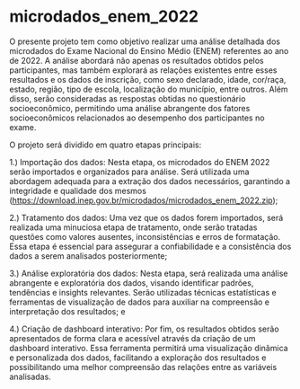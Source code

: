 # microdados_enem_2022
O presente projeto tem como objetivo realizar uma análise detalhada dos microdados do Exame Nacional do Ensino Médio (ENEM) referentes ao ano de 2022. A análise abordará não apenas os resultados obtidos pelos participantes, mas também explorará as relações existentes entre esses resultados e os dados de inscrição, como sexo declarado, idade, cor/raça, estado, região, tipo de escola, localização do município, entre outros. Além disso, serão consideradas as respostas obtidas no questionário socioeconômico, permitindo uma análise abrangente dos fatores socioeconômicos relacionados ao desempenho dos participantes no exame.

O projeto será dividido em quatro etapas principais:

1.) Importação dos dados: Nesta etapa, os microdados do ENEM 2022 serão importados e organizados para análise. Será utilizada uma abordagem adequada para a extração dos dados necessários, garantindo a integridade e qualidade dos mesmos (https://download.inep.gov.br/microdados/microdados_enem_2022.zip);

2.) Tratamento dos dados: Uma vez que os dados forem importados, será realizada uma minuciosa etapa de tratamento, onde serão tratadas questões como valores ausentes, inconsistências e erros de formatação. Essa etapa é essencial para assegurar a confiabilidade e a consistência dos dados a serem analisados posteriormente;

3.) Análise exploratória dos dados: Nesta etapa, será realizada uma análise abrangente e exploratória dos dados, visando identificar padrões, tendências e insights relevantes. Serão utilizadas técnicas estatísticas e ferramentas de visualização de dados para auxiliar na compreensão e interpretação dos resultados; e

4.) Criação de dashboard interativo: Por fim, os resultados obtidos serão apresentados de forma clara e acessível através da criação de um dashboard interativo. Essa ferramenta permitirá uma visualização dinâmica e personalizada dos dados, facilitando a exploração dos resultados e possibilitando uma melhor compreensão das relações entre as variáveis analisadas.
